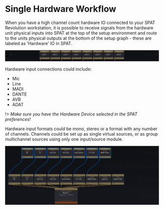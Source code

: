 # Single Hardware Workflow

When you have a high channel count hardware IO connected to your SPAT Revolution workstation, it is possible to receive signals from the hardware unit physical inputs into SPAT at the top of the setup environment and route to the units physical outputs at the bottom of the setup graph - these are labeled as 'Hardware' IO in SPAT.

![](include/SpatRevolution_UserGuide_-128.jpg)

Hardware input connections could include:

- Mic
- Line
- MADI
- DANTE
- AVB
- ADAT

!> _Make sure you have the Hardware Device selected in the SPAT preferences!_


Hardware input formats could be mono, stereo or a format with any number of channels. Channels could be set up as single virtual sources, or as group multichannel sources using only one input/source module.

![](include/SpatRevolution_UserGuide_-130.jpg)